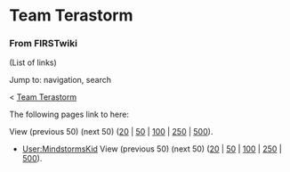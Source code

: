 # Team Terastorm

### From FIRSTwiki

(List of links)

Jump to: navigation, search

&lt; [Team Terastorm](/index.php?title=Team_Terastorm&redirect=no "Team
Terastorm" )  

The following pages link to here:

View (previous 50) (next 50)
([20](/index.php?title=Special:Whatlinkshere/Team_Terastorm&limit=20&from=0
"Special:Whatlinkshere/Team Terastorm" ) |
[50](/index.php?title=Special:Whatlinkshere/Team_Terastorm&limit=50&from=0
"Special:Whatlinkshere/Team Terastorm" ) |
[100](/index.php?title=Special:Whatlinkshere/Team_Terastorm&limit=100&from=0
"Special:Whatlinkshere/Team Terastorm" ) |
[250](/index.php?title=Special:Whatlinkshere/Team_Terastorm&limit=250&from=0
"Special:Whatlinkshere/Team Terastorm" ) |
[500](/index.php?title=Special:Whatlinkshere/Team_Terastorm&limit=500&from=0
"Special:Whatlinkshere/Team Terastorm" )).

  * [User:MindstormsKid](User:MindstormsKid "User:MindstormsKid" )
View (previous 50) (next 50)
([20](/index.php?title=Special:Whatlinkshere/Team_Terastorm&limit=20&from=0
"Special:Whatlinkshere/Team Terastorm" ) |
[50](/index.php?title=Special:Whatlinkshere/Team_Terastorm&limit=50&from=0
"Special:Whatlinkshere/Team Terastorm" ) |
[100](/index.php?title=Special:Whatlinkshere/Team_Terastorm&limit=100&from=0
"Special:Whatlinkshere/Team Terastorm" ) |
[250](/index.php?title=Special:Whatlinkshere/Team_Terastorm&limit=250&from=0
"Special:Whatlinkshere/Team Terastorm" ) |
[500](/index.php?title=Special:Whatlinkshere/Team_Terastorm&limit=500&from=0
"Special:Whatlinkshere/Team Terastorm" )).

